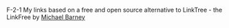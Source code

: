 F-2-1 My links based on a free and open source alternative to LinkTree - the LinkFree by [Michael Barney](https://github.com/MichaelBarney)
